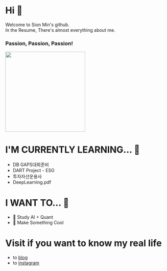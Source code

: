 # Hi 👋
Welcome to Sion Min's github.  
In the Resume, There's almost everything about me.
### Passion, Passion, Passion!
<img height="250px" src="https://img1.daumcdn.net/thumb/R1280x0.fjpg/?fname=http://t1.daumcdn.net/brunch/service/user/msS/image/N9_HlAq3t9sZjrMt9tzGMhFU9ww.jfif">

# I'M CURRENTLY LEARNING... 🌱
- DB GAPS대회준비
- DART Project - ESG 
- 투자자산운용사
- DeepLearning.pdf

# I WANT TO... 🔭
- 🤖 Study AI + Quant
- 🤩 Make Something Cool

# Visit if you want to know my real life
- to [blog](https://blog.naver.com/sioniasak)
- to [instagram](https://instagram.com/onsi__self)

